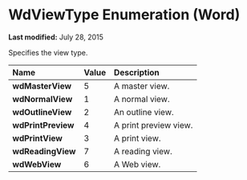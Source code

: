 
# WdViewType Enumeration (Word)

 **Last modified:** July 28, 2015

Specifies the view type.


|**Name**|**Value**|**Description**|
|:-----|:-----|:-----|
| **wdMasterView**|5|A master view.|
| **wdNormalView**|1|A normal view.|
| **wdOutlineView**|2|An outline view.|
| **wdPrintPreview**|4|A print preview view.|
| **wdPrintView**|3|A print view.|
| **wdReadingView**|7|A reading view.|
| **wdWebView**|6|A Web view.|
